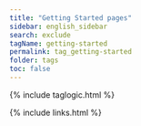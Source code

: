 ```yaml
---
title: "Getting Started pages"
sidebar: english_sidebar
search: exclude
tagName: getting-started
permalink: tag_getting-started
folder: tags
toc: false
---
```

{% include taglogic.html %}

{% include links.html %}
